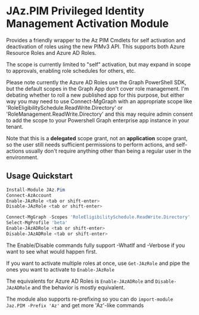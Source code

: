 # JAz.PIM Privileged Identity Management Activation Module

Provides a friendly wrapper to the Az PIM Cmdlets for self activation and deactivation of roles using the new PIMv3 API.
This supports both Azure Resource Roles and Azure AD Roles.

The scope is currently limited to "self" activation, but may expand in scope to approvals, enabling role schedules for others, etc.

Please note currently the Azure AD Roles use the Graph PowerShell SDK, but the default scopes in the Graph App don't
cover role management. I'm debating whether to roll a new published app for this purpose, but either way you may need
to use Connect-MgGraph with an appropriate scope like 'RoleEligibilitySchedule.ReadWrite.Directory' or 'RoleManagement.ReadWrite.Directory'
and this may require admin consent to add the scope to your Powershell Graph enterprise app instance in your tenant.

Note that this is a **delegated** scope grant, not an **application** scope grant, so the user still needs sufficient permissions
to perform actions, and self-actions usually don't require anything other than being a regular user in the environment.

## Usage Quickstart

```powershell
Install-Module JAz.Pim
Connect-AzAccount
Enable-JAzRole <tab or shift-enter>
Disable-JAzRole <tab or shift-enter>

Connect-MgGraph -Scopes 'RoleEligibilitySchedule.ReadWrite.Directory'
Select-MgProfile 'beta'
Enable-JAzADRole <tab or shift-enter>
Disable-JAzADRole <tab or shift-enter>
```

The Enable/Disable commands fully support -WhatIf and -Verbose if you want to see what would happen first.

If you want to activate multiple roles at once, use `Get-JAzRole` and pipe the ones you want to activate to `Enable-JAzRole`

The equivalents for Azure AD Roles is `Enable-JAzADRole` and `Disable-JAzADRole` and the behavior is mostly equivalent.

The module also supports re-prefixing so you can do `import-module Jaz.PIM -Prefix 'Az'` and get more 'Az'-like commands
